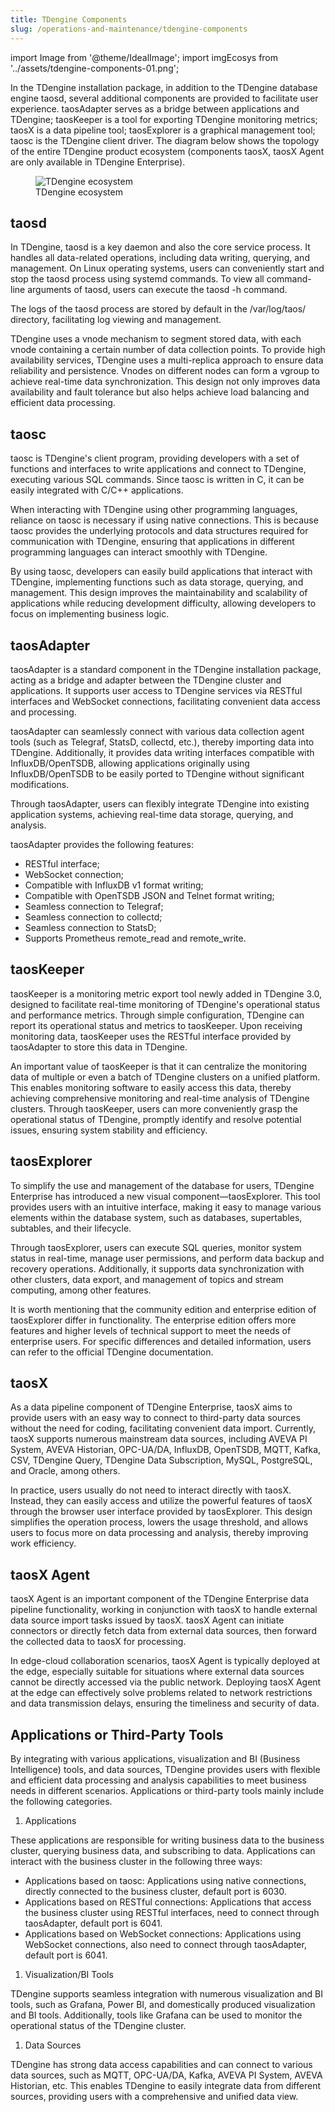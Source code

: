 ```yaml
---
title: TDengine Components
slug: /operations-and-maintenance/tdengine-components
---
```


import Image from '@theme/IdealImage';
import imgEcosys from '../assets/tdengine-components-01.png';

In the TDengine installation package, in addition to the TDengine database engine taosd, several additional components are provided to facilitate user experience. taosAdapter serves as a bridge between applications and TDengine; taosKeeper is a tool for exporting TDengine monitoring metrics; taosX is a data pipeline tool; taosExplorer is a graphical management tool; taosc is the TDengine client driver. The diagram below shows the topology of the entire TDengine product ecosystem (components taosX, taosX Agent are only available in TDengine Enterprise).

<figure>
<Image img={imgEcosys} alt="TDengine ecosystem"/>
<figcaption>TDengine ecosystem</figcaption>
</figure>

## taosd

In TDengine, taosd is a key daemon and also the core service process. It handles all data-related operations, including data writing, querying, and management. On Linux operating systems, users can conveniently start and stop the taosd process using systemd commands. To view all command-line arguments of taosd, users can execute the taosd -h command.

The logs of the taosd process are stored by default in the /var/log/taos/ directory, facilitating log viewing and management.

TDengine uses a vnode mechanism to segment stored data, with each vnode containing a certain number of data collection points. To provide high availability services, TDengine uses a multi-replica approach to ensure data reliability and persistence. Vnodes on different nodes can form a vgroup to achieve real-time data synchronization. This design not only improves data availability and fault tolerance but also helps achieve load balancing and efficient data processing.

## taosc

taosc is TDengine's client program, providing developers with a set of functions and interfaces to write applications and connect to TDengine, executing various SQL commands. Since taosc is written in C, it can be easily integrated with C/C++ applications.

When interacting with TDengine using other programming languages, reliance on taosc is necessary if using native connections. This is because taosc provides the underlying protocols and data structures required for communication with TDengine, ensuring that applications in different programming languages can interact smoothly with TDengine.

By using taosc, developers can easily build applications that interact with TDengine, implementing functions such as data storage, querying, and management. This design improves the maintainability and scalability of applications while reducing development difficulty, allowing developers to focus on implementing business logic.

## taosAdapter

taosAdapter is a standard component in the TDengine installation package, acting as a bridge and adapter between the TDengine cluster and applications. It supports user access to TDengine services via RESTful interfaces and WebSocket connections, facilitating convenient data access and processing.

taosAdapter can seamlessly connect with various data collection agent tools (such as Telegraf, StatsD, collectd, etc.), thereby importing data into TDengine. Additionally, it provides data writing interfaces compatible with InfluxDB/OpenTSDB, allowing applications originally using InfluxDB/OpenTSDB to be easily ported to TDengine without significant modifications.

Through taosAdapter, users can flexibly integrate TDengine into existing application systems, achieving real-time data storage, querying, and analysis.

taosAdapter provides the following features:

- RESTful interface;
- WebSocket connection;
- Compatible with InfluxDB v1 format writing;
- Compatible with OpenTSDB JSON and Telnet format writing;
- Seamless connection to Telegraf;
- Seamless connection to collectd;
- Seamless connection to StatsD;
- Supports Prometheus remote_read and remote_write.

## taosKeeper

taosKeeper is a monitoring metric export tool newly added in TDengine 3.0, designed to facilitate real-time monitoring of TDengine's operational status and performance metrics. Through simple configuration, TDengine can report its operational status and metrics to taosKeeper. Upon receiving monitoring data, taosKeeper uses the RESTful interface provided by taosAdapter to store this data in TDengine.

An important value of taosKeeper is that it can centralize the monitoring data of multiple or even a batch of TDengine clusters on a unified platform. This enables monitoring software to easily access this data, thereby achieving comprehensive monitoring and real-time analysis of TDengine clusters. Through taosKeeper, users can more conveniently grasp the operational status of TDengine, promptly identify and resolve potential issues, ensuring system stability and efficiency.

## taosExplorer

To simplify the use and management of the database for users, TDengine Enterprise has introduced a new visual component—taosExplorer. This tool provides users with an intuitive interface, making it easy to manage various elements within the database system, such as databases, supertables, subtables, and their lifecycle.

Through taosExplorer, users can execute SQL queries, monitor system status in real-time, manage user permissions, and perform data backup and recovery operations. Additionally, it supports data synchronization with other clusters, data export, and management of topics and stream computing, among other features.

It is worth mentioning that the community edition and enterprise edition of taosExplorer differ in functionality. The enterprise edition offers more features and higher levels of technical support to meet the needs of enterprise users. For specific differences and detailed information, users can refer to the official TDengine documentation.

## taosX

As a data pipeline component of TDengine Enterprise, taosX aims to provide users with an easy way to connect to third-party data sources without the need for coding, facilitating convenient data import. Currently, taosX supports numerous mainstream data sources, including AVEVA PI System, AVEVA Historian, OPC-UA/DA, InfluxDB, OpenTSDB, MQTT, Kafka, CSV, TDengine Query, TDengine Data Subscription, MySQL, PostgreSQL, and Oracle, among others.

In practice, users usually do not need to interact directly with taosX. Instead, they can easily access and utilize the powerful features of taosX through the browser user interface provided by taosExplorer. This design simplifies the operation process, lowers the usage threshold, and allows users to focus more on data processing and analysis, thereby improving work efficiency.

## taosX Agent

taosX Agent is an important component of the TDengine Enterprise data pipeline functionality, working in conjunction with taosX to handle external data source import tasks issued by taosX. taosX Agent can initiate connectors or directly fetch data from external data sources, then forward the collected data to taosX for processing.

In edge-cloud collaboration scenarios, taosX Agent is typically deployed at the edge, especially suitable for situations where external data sources cannot be directly accessed via the public network. Deploying taosX Agent at the edge can effectively solve problems related to network restrictions and data transmission delays, ensuring the timeliness and security of data.

## Applications or Third-Party Tools

By integrating with various applications, visualization and BI (Business Intelligence) tools, and data sources, TDengine provides users with flexible and efficient data processing and analysis capabilities to meet business needs in different scenarios. Applications or third-party tools mainly include the following categories.

1. Applications

These applications are responsible for writing business data to the business cluster, querying business data, and subscribing to data. Applications can interact with the business cluster in the following three ways:

- Applications based on taosc: Applications using native connections, directly connected to the business cluster, default port is 6030.
- Applications based on RESTful connections: Applications that access the business cluster using RESTful interfaces, need to connect through taosAdapter, default port is 6041.
- Applications based on WebSocket connections: Applications using WebSocket connections, also need to connect through taosAdapter, default port is 6041.

1. Visualization/BI Tools

TDengine supports seamless integration with numerous visualization and BI tools, such as Grafana, Power BI, and domestically produced visualization and BI tools. Additionally, tools like Grafana can be used to monitor the operational status of the TDengine cluster.

1. Data Sources

TDengine has strong data access capabilities and can connect to various data sources, such as MQTT, OPC-UA/DA, Kafka, AVEVA PI System, AVEVA Historian, etc. This enables TDengine to easily integrate data from different sources, providing users with a comprehensive and unified data view.
